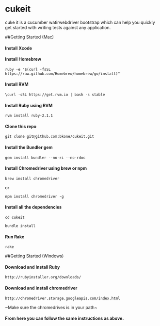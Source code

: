 # cukeit
cuke it is a cucumber watirwebdriver bootstrap which can help you quickly get started with writing tests against any application.


##Getting Started (Mac)

#### Install Xcode

#### Install Homebrew
`ruby -e "$(curl -fsSL https://raw.github.com/Homebrew/homebrew/go/install)"`
#### Install RVM
`\curl -sSL https://get.rvm.io | bash -s stable`

#### Install Ruby using RVM
`rvm install ruby-2.1.1`

#### Clone this repo
`git clone git@github.com:bkone/cukeit.git`

#### Install the Bundler gem
`gem install bundler --no-ri --no-rdoc`

#### Install Chromedriver using brew or npm
`brew install chromedriver`

or

`npm install chromedriver -g`

#### Install all the dependencies
`cd cukeit`

`bundle install`

#### Run Rake
`rake`

##Getting Started (Windows)
#### Download and Install Ruby
`http://rubyinstaller.org/downloads/`

#### Download and install chromedriver
`http://chromedriver.storage.googleapis.com/index.html`

~Make sure the chromedrives is in your path~

#### From here you can follow the same instructions as above.
